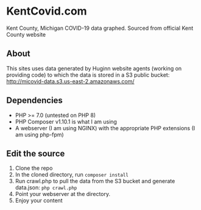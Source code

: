 # KentCovid.com
Kent County, Michigan COVID-19 data graphed. Sourced from official Kent County website

## About
This sites uses data generated by Huginn website agents (working on providing code) to which the data is stored in a S3 public bucket: http://micovid-data.s3.us-east-2.amazonaws.com/

## Dependencies
- PHP >= 7.0 (untested on PHP 8)
- PHP Composer v1.10.1 is what I am using 
- A webserver (I am using NGINX) with the appropriate PHP extensions (I am using php-fpm)

## Edit the source
1. Clone the repo
2. In the cloned directory, run `composer install`
3. Run crawl.php to pull the data from the S3 bucket and generate data.json: `php crawl.php`
3. Point your webserver at the directory.
4. Enjoy your content
